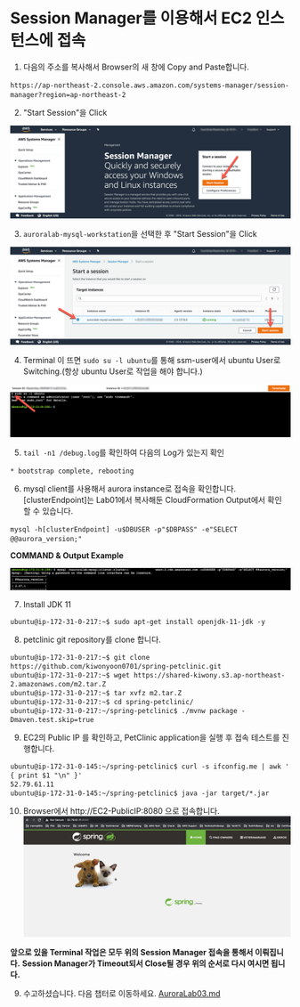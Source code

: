 # Session Manager를 이용해서 EC2 인스턴스에 접속

1. 다음의 주소를 복사해서 Browser의 새 창에 Copy and Paste합니다.

`https://ap-northeast-2.console.aws.amazon.com/systems-manager/session-manager?region=ap-northeast-2`

2. "Start Session"을 Click

<kbd> ![GitHub Logo](images/6.png) </kbd>

3. `auroralab-mysql-workstation`을 선택한 후 "Start Session"을 Click

<kbd> ![GitHub Logo](images/7.png) </kbd>

4. Terminal 이 뜨면 `sudo su -l ubuntu`를 통해 ssm-user에서 ubuntu User로 Switching.(항상 ubuntu User로 작업을 해야 합니다.)

<kbd> ![GitHub Logo](images/8.png) </kbd>

5. `tail -n1 /debug.log`를 확인하여 다음의 Log가 있는지 확인

`* bootstrap complete, rebooting`

6. mysql client를 사용해서 aurora instance로 접속을 확인합니다. [clusterEndpoint]는 Lab01에서 복사해둔 CloudFormation Output에서 확인 할 수 있습니다.

`mysql -h[clusterEndpoint] -u$DBUSER -p"$DBPASS" -e"SELECT @@aurora_version;"`

**COMMAND & Output Example**

<kbd> ![GitHub Logo](images/9.png) </kbd>

7. Install JDK 11

```
ubuntu@ip-172-31-0-217:~$ sudo apt-get install openjdk-11-jdk -y
```

8. petclinic git repository를 clone 합니다.

```
ubuntu@ip-172-31-0-217:~$ git clone https://github.com/kiwonyoon0701/spring-petclinic.git
ubuntu@ip-172-31-0-217:~$ wget https://shared-kiwony.s3.ap-northeast-2.amazonaws.com/m2.tar.Z
ubuntu@ip-172-31-0-217:~$ tar xvfz m2.tar.Z
ubuntu@ip-172-31-0-217:~$ cd spring-petclinic/
ubuntu@ip-172-31-0-217:~/spring-petclinic$ ./mvnw package -Dmaven.test.skip=true
```

9. EC2의 Public IP 를 확인하고, PetClinic application을 실행 후 접속 테스트를 진행합니다.

```
ubuntu@ip-172-31-0-145:~/spring-petclinic$ curl -s ifconfig.me | awk ' { print $1 "\n" }'
52.79.61.11
ubuntu@ip-172-31-0-145:~/spring-petclinic$ java -jar target/*.jar

```

10. Browser에서 http://EC2-PublicIP:8080 으로 접속합니다.
    <kbd> ![GitHub Logo](images/10.png) </kbd>

**앞으로 있을 Terminal 작업은 모두 위의 Session Manager 접속을 통해서 이뤄집니다.**
**Session Manager가 Timeout되서 Close될 경우 위의 순서로 다시 여시면 됩니다.**

9. 수고하셨습니다. 다음 챕터로 이동하세요. [AuroraLab03.md](AuroraLab03.md)
